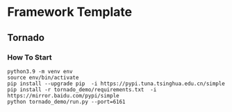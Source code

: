 # Framework Template

## Tornado

### How To Start

```
python3.9 -m venv env
source env/bin/activate
pip install --upgrade pip  -i https://pypi.tuna.tsinghua.edu.cn/simple
pip install -r tornado_demo/requirements.txt  -i   https://mirror.baidu.com/pypi/simple
python tornado_demo/run.py --port=6161
```